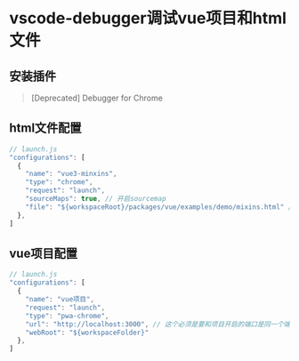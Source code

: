 # vscode-debugger调试vue项目和html文件

## 安装插件

> [Deprecated] Debugger for Chrome

## html文件配置

```js
// launch.js
"configurations": [
  {
    "name": "vue3-minxins",
    "type": "chrome",
    "request": "launch",
    "sourceMaps": true, // 开启sourcemap
    "file": "${workspaceRoot}/packages/vue/examples/demo/mixins.html" // 每个文件都单独配置
  },
]
```

## vue项目配置

```js
// launch.js
"configurations": [
  {
    "name": "vue项目",
    "request": "launch",
    "type": "pwa-chrome",
    "url": "http://localhost:3000", // 这个必须是要和项目开启的端口是同一个端口，这样才能监听到
    "webRoot": "${workspaceFolder}"
  },
]
```

